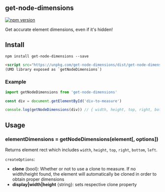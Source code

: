 ## get-node-dimensions

[![npm version](https://badge.fury.io/js/get-node-dimensions.svg)](https://badge.fury.io/js/get-node-dimensions)

Get accurate element dimensions, even if it's hidden!

## Install

`npm install get-node-dimensions --save`

```html
<script src="https://unpkg.com/get-node-dimensions/dist/get-node-dimensions.js"></script>
(UMD library exposed as `getNodeDimensions`)
```

### Example

```js
import getNodeDimensions from 'get-node-dimensions'

const div = document.getElementById('div-to-measure')

console.log(getNodeDimensions(div)) // { width, height, top, right, bottom, left }
```

## Usage

### elementDimensions = getNodeDimensions(element[, options])

Returns element rect which includes `width`, `height`, `top`, `right`, `bottom`, `left`.

`createOptions`:

- **clone** {bool}: Whether or not to use a clone to measure. If no width/height found, the element will automatically be cloned in order to obtain proper dimensions
- **display|width|height** {string}: sets respective clone property
